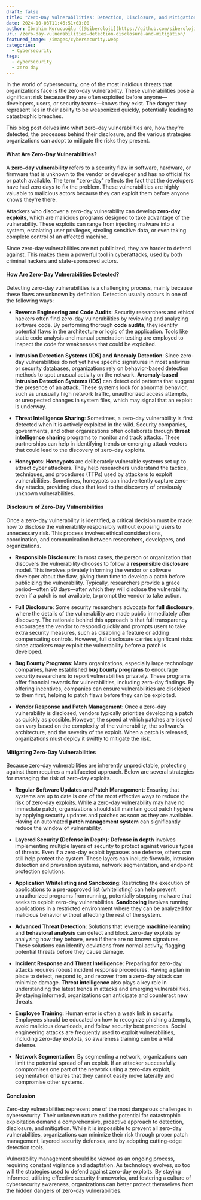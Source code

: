 ```yaml
---
draft: false
title: "Zero-Day Vulnerabilities: Detection, Disclosure, and Mitigation"
date: 2024-10-03T11:46:51+03:00
author: İbrahim Korucuoğlu ([@siberoloji](https://github.com/siberoloji))
url: /zero-day-vulnerabilities-detection-disclosure-and-mitigation/
featured_image: /images/cybersecurity.webp
categories:
  - Cybersecurity
tags:
  - cybersecurity
  - zero day
---
```



In the world of cybersecurity, one of the most insidious threats that organizations face is the zero-day vulnerability. These vulnerabilities pose a significant risk because they are often exploited before anyone—developers, users, or security teams—knows they exist. The danger they represent lies in their ability to be weaponized quickly, potentially leading to catastrophic breaches.



This blog post delves into what zero-day vulnerabilities are, how they’re detected, the processes behind their disclosure, and the various strategies organizations can adopt to mitigate the risks they present.


#### What Are Zero-Day Vulnerabilities?



A **zero-day vulnerability** refers to a security flaw in software, hardware, or firmware that is unknown to the vendor or developer and has no official fix or patch available. The term "zero-day" reflects the fact that the developers have had zero days to fix the problem. These vulnerabilities are highly valuable to malicious actors because they can exploit them before anyone knows they're there.



Attackers who discover a zero-day vulnerability can develop **zero-day exploits**, which are malicious programs designed to take advantage of the vulnerability. These exploits can range from injecting malware into a system, escalating user privileges, stealing sensitive data, or even taking complete control of an affected machine.



Since zero-day vulnerabilities are not publicized, they are harder to defend against. This makes them a powerful tool in cyberattacks, used by both criminal hackers and state-sponsored actors.


#### How Are Zero-Day Vulnerabilities Detected?



Detecting zero-day vulnerabilities is a challenging process, mainly because these flaws are unknown by definition. Detection usually occurs in one of the following ways:


* **Reverse Engineering and Code Audits**: Security researchers and ethical hackers often find zero-day vulnerabilities by reviewing and analyzing software code. By performing thorough **code audits**, they identify potential flaws in the architecture or logic of the application. Tools like static code analysis and manual penetration testing are employed to inspect the code for weaknesses that could be exploited.

* **Intrusion Detection Systems (IDS) and Anomaly Detection**: Since zero-day vulnerabilities do not yet have specific signatures in most antivirus or security databases, organizations rely on behavior-based detection methods to spot unusual activity on the network. **Anomaly-based Intrusion Detection Systems (IDS)** can detect odd patterns that suggest the presence of an attack. These systems look for abnormal behavior, such as unusually high network traffic, unauthorized access attempts, or unexpected changes in system files, which may signal that an exploit is underway.

* **Threat Intelligence Sharing**: Sometimes, a zero-day vulnerability is first detected when it is actively exploited in the wild. Security companies, governments, and other organizations often collaborate through **threat intelligence sharing** programs to monitor and track attacks. These partnerships can help in identifying trends or emerging attack vectors that could lead to the discovery of zero-day exploits.

* **Honeypots**: **Honeypots** are deliberately vulnerable systems set up to attract cyber attackers. They help researchers understand the tactics, techniques, and procedures (TTPs) used by attackers to exploit vulnerabilities. Sometimes, honeypots can inadvertently capture zero-day attacks, providing clues that lead to the discovery of previously unknown vulnerabilities.



#### Disclosure of Zero-Day Vulnerabilities



Once a zero-day vulnerability is identified, a critical decision must be made: how to disclose the vulnerability responsibly without exposing users to unnecessary risk. This process involves ethical considerations, coordination, and communication between researchers, developers, and organizations.


* **Responsible Disclosure**: In most cases, the person or organization that discovers the vulnerability chooses to follow a **responsible disclosure** model. This involves privately informing the vendor or software developer about the flaw, giving them time to develop a patch before publicizing the vulnerability. Typically, researchers provide a grace period—often 90 days—after which they will disclose the vulnerability, even if a patch is not available, to prompt the vendor to take action.

* **Full Disclosure**: Some security researchers advocate for **full disclosure**, where the details of the vulnerability are made public immediately after discovery. The rationale behind this approach is that full transparency encourages the vendor to respond quickly and prompts users to take extra security measures, such as disabling a feature or adding compensating controls. However, full disclosure carries significant risks since attackers may exploit the vulnerability before a patch is developed.

* **Bug Bounty Programs**: Many organizations, especially large technology companies, have established **bug bounty programs** to encourage security researchers to report vulnerabilities privately. These programs offer financial rewards for vulnerabilities, including zero-day findings. By offering incentives, companies can ensure vulnerabilities are disclosed to them first, helping to patch flaws before they can be exploited.

* **Vendor Response and Patch Management**: Once a zero-day vulnerability is disclosed, vendors typically prioritize developing a patch as quickly as possible. However, the speed at which patches are issued can vary based on the complexity of the vulnerability, the software’s architecture, and the severity of the exploit. When a patch is released, organizations must deploy it swiftly to mitigate the risk.



#### Mitigating Zero-Day Vulnerabilities



Because zero-day vulnerabilities are inherently unpredictable, protecting against them requires a multifaceted approach. Below are several strategies for managing the risk of zero-day exploits.


* **Regular Software Updates and Patch Management**: Ensuring that systems are up to date is one of the most effective ways to reduce the risk of zero-day exploits. While a zero-day vulnerability may have no immediate patch, organizations should still maintain good patch hygiene by applying security updates and patches as soon as they are available. Having an automated **patch management system** can significantly reduce the window of vulnerability.

* **Layered Security (Defense in Depth)**: **Defense in depth** involves implementing multiple layers of security to protect against various types of threats. Even if a zero-day exploit bypasses one defense, others can still help protect the system. These layers can include firewalls, intrusion detection and prevention systems, network segmentation, and endpoint protection solutions.

* **Application Whitelisting and Sandboxing**: Restricting the execution of applications to a pre-approved list (whitelisting) can help prevent unauthorized programs from running, potentially stopping malware that seeks to exploit zero-day vulnerabilities. **Sandboxing** involves running applications in a restricted environment where they can be analyzed for malicious behavior without affecting the rest of the system.

* **Advanced Threat Detection**: Solutions that leverage **machine learning** and **behavioral analysis** can detect and block zero-day exploits by analyzing how they behave, even if there are no known signatures. These solutions can identify deviations from normal activity, flagging potential threats before they cause damage.

* **Incident Response and Threat Intelligence**: Preparing for zero-day attacks requires robust incident response procedures. Having a plan in place to detect, respond to, and recover from a zero-day attack can minimize damage. **Threat intelligence** also plays a key role in understanding the latest trends in attacks and emerging vulnerabilities. By staying informed, organizations can anticipate and counteract new threats.

* **Employee Training**: Human error is often a weak link in security. Employees should be educated on how to recognize phishing attempts, avoid malicious downloads, and follow security best practices. Social engineering attacks are frequently used to exploit vulnerabilities, including zero-day exploits, so awareness training can be a vital defense.

* **Network Segmentation**: By segmenting a network, organizations can limit the potential spread of an exploit. If an attacker successfully compromises one part of the network using a zero-day exploit, segmentation ensures that they cannot easily move laterally and compromise other systems.



#### Conclusion



Zero-day vulnerabilities represent one of the most dangerous challenges in cybersecurity. Their unknown nature and the potential for catastrophic exploitation demand a comprehensive, proactive approach to detection, disclosure, and mitigation. While it is impossible to prevent all zero-day vulnerabilities, organizations can minimize their risk through proper patch management, layered security defenses, and by adopting cutting-edge detection tools.



Vulnerability management should be viewed as an ongoing process, requiring constant vigilance and adaptation. As technology evolves, so too will the strategies used to defend against zero-day exploits. By staying informed, utilizing effective security frameworks, and fostering a culture of cybersecurity awareness, organizations can better protect themselves from the hidden dangers of zero-day vulnerabilities.
